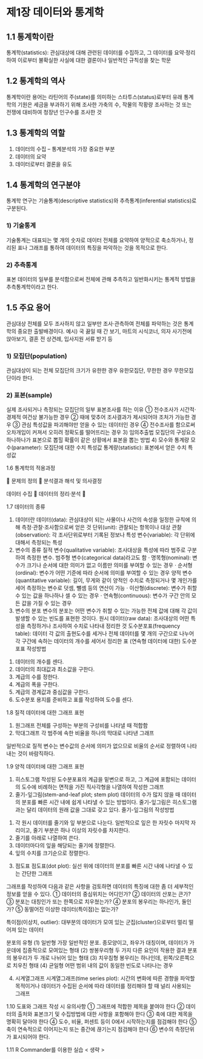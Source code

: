 # 제1장 데이터와 통계학

## 1.1 통계학이란
 통계학(statistics): 관심대상에 대해 관련된 데이터를 수집하고, 그 데이터를 요약‧정리하여 이로부터 불확실한 사실에 대한 결론이나 일반적인 규칙성을 찾는 학문

## 1.2 통계학의 역사
 통계학이란 용어는 라틴어의 주(state)를 의미하는 스타투스(status)로부터 유래
 통계학의 기원은 세금을 부과하기 위해 조사한 가축의 수, 작물의 작황량 조사하는 것 또는 전쟁에 대비하여 청장년 인구수를 조사한 것

## 1.3 통계학의 역할
1) 데이터의 수집 – 통계분석의 가장 중요한 부분
2) 데이터의 요약
3) 데이터로부터 결론을 유도

## 1.4 통계학의 연구분야
 통계학 연구는 기술통계(descriptive statistics)와 추측통계(inferential statistics)로 구분된다.
### 1) 기술통계
 기술통계는 대표되는 몇 개의 숫자로 데이터 전체를 요약하여 양적으로 축소하거나, 정리된 표나 그래프를 통하여 데이터의 특징을 파악하는 것을 목적으로 한다.
### 2) 추측통계
 표본 데이터의 일부를 분석함으로써 전체에 관해 추측하고 일반화시키는 통계적 방법을 추측통계학이라고 한다.

## 1.5 주요 용어
 관심대상 전체를 모두 조사하지 않고 일부만 조사‧관측하여 전체를 파악하는 것은 통계학의 중요한 출발배경이다.
 예시) 국 끓일 때 간 보기, 마트의 시식코너, 의자 사기전에 앉아보기, 결혼 전 상견례, 입사지원 서류 받기 등
### 1) 모집단(population)
 관심대상이 되는 전체
 모집단의 크기가 유한한 경우 유한모집단, 무한한 경우 무한모집단이라 한다.
### 2) 표본(sample)
 실제 조사되거나 측정되는 모집단의 일부
 표본조사를 하는 이유
 ① 전수조사가 시간적‧경제적 여건상 불가능한 경우
 ② 때에 맞추어 조사결과가 제시되어야 조처가 가능한 경우
 ③ 관심 특성값을 파괴해야만 얻을 수 있는 데이터인 경우
 ④ 전수조사를 함으로써 오차개입이 커져서 오히려 정확도를 떨어뜨리는 경우
3) 임의추출법
 모집단의 구성요소 하나하나가 표본으로 뽑힐 확률이 같은 상황에서 표본을 뽑는 방법
4) 모수와 통계량
 모수(parameter): 모집단에 대한 수치 특성값
 통계량(statistic): 표본에서 얻은 수치 특성값

1.6 통계학의 적용과정

󰀥
문제의 정의
󰀨
분석결과 해석
및 의사결정

데이터 수집
󰀧
데이터의
정리‧분석
󰀢


1.7 데이터의 종류
1) 데이터란
 데이터(data): 관심대상이 되는 사물이나 사건의 속성을 일정한 규칙에 의해 측정‧관찰‧조사함으로써 얻은 것
 단위(unit): 관찰되는 항목이나 대상
 관찰(observation): 각 조사단위로부터 기록된 정보나 특성
 변수(variable): 각 단위에 대해서 측정되는 특성
2) 변수의 종류
 질적 변수(qualitative variable): 조사대상을 특성에 따라 범주로 구분하여 측정한 변수. 범주형 변수(categorical data)라고도 함
 ‧ 명목형(nominal): 변수가 크기나 순서에 대한 의미가 없고 이름만 의미를 부여할 수 있는 경우
 ‧ 순서형(ordinal): 변수가 어떤 기준에 따라 순서에 의미를 부여할 수 있는 경우
 양적 변수(quantitative variable): 길이, 무게와 같이 양적인 수치로 측정되거나 몇 개인가를 세어 측정하는 변수로 덧셈, 뺄셈 등의 연산이 가능
 ‧ 이산형(discrete): 변수가 취할 수 있는 값을 하나하나 셀 수 있는 경우
 ‧ 연속형(continuous): 변수가 구간 안의 모든 값을 가질 수 있는 경우
3) 변수의 분포
 변수의 분포는 어떤 변수가 취할 수 있는 가능한 전체 값에 대해 각 값이 발생할 수 있는 빈도를 표현한 것이다.
 원시 데이터(raw data): 조사대상의 어떤 특성을 측정하거나 조사하여 수치로 나타내 정리한 것
 도수분포표(frequency table): 데이터 각 값의 출현도수를 세거나 전체 데이터를 몇 개의 구간으로 나누어 각 구간에 속하는 데이터의 개수를 세어서 정리한 표
 (연속형 데이터에 대한) 도수분포표 작성방법
 1. 데이터의 개수를 센다.
 2. 데이터의 최대값과 최소값을 구한다.
 3. 계급의 수를 정한다.
 4. 계급의 폭을 구한다.
 5. 계급의 경계값과 중심값을 구한다.
 6. 도수분포 용지를 준비하고 표를 작성하여 도수를 센다.

1.8 질적 데이터에 대한 그래프 표현
1) 원그래프
 전체를 구성하는 부분의 구성비를 나타낼 때 적합함
2) 막대그래프
 각 범주에 속한 비율을 하나의 막대로 나타낸 그래프

 일반적으로 질적 변수는 변수값의 순서에 의미가 없으므로 비율의 순서로 정렬하여 나타내는 것이 바람직하다.

1.9 양적 데이터에 대한 그래프 표현
1) 히스토그램
 작성된 도수분포표의 계급을 밑변으로 하고, 그 계급에 포함되는 데이터의 도수에 비례하는 면적을 가진 직사각형을 나열하여 작성한 그래프
2) 줄기-잎그림(stem-and-leaf plot; stem plot)
 데이터의 수가 많지 않을 때 데이터의 분포를 빠른 시간 내에 쉽게 나타낼 수 있는 방법이다.
 줄기-잎그림은 히스토그램과는 달리 데이터의 원래 값을 그대로 갖고 있다.
 줄기-잎그림의 작성방법
 1. 각 원시 데이터를 줄기와 잎 부분으로 나눈다. 일반적으로 잎은 한 자릿수 마지막 자리이고, 줄기 부분은 하나 이상의 자릿수를 차지한다.
 2. 줄기를 아래로 나열하여 쓴다.
 3. 데이터마다의 잎을 해당되는 줄기에 정렬한다.
 4. 잎의 수치를 크기순으로 정렬한다.
3) 점도표
 점도표(dot plot): 실선 위에 데이터의 분포를 빠른 시간 내에 나타낼 수 있는 간단한 그래프

 그래프를 작성하여 다음과 같은 사항을 검토하면 데이터의 특징에 대한 좀 더 세부적인 정보를 얻을 수 있다.
 ① 데이터의 중심위치는 어디인가?
 ② 데이터의 산포는 큰가?
 ③ 분포는 대칭인가 또는 한쪽으로 치우쳤는가?
 ④ 분포의 봉우리는 하나인가, 둘인가?
 ⑤ 동떨어진 이상한 데이터(특이점)는 없는가?

 특이점(이상치, outlier): 대부분의 데이터가 모여 있는 군집(cluster)으로부터 멀리 떨어져 있는 데이터

 분포의 유형
 (1) 일반형
 가장 일반적인 분포. 종모양이고, 좌우가 대칭이며, 데이터가 가운데에 집중적으로 모여있는 형태
 (2) 쌍봉우리형
 두 가지 다른 요인이 작용한 결과 분포의 봉우리가 두 개로 나뉘어 있는 형태
 (3) 치우침형
 봉우리는 하나인데, 왼쪽/오른쪽으로 치우친 형태
 (4) 균일형
 어떤 범위 내의 값이 동일한 빈도로 나타나는 경우
 
 4) 시계열그래프
 시계열그래프(time series plot): 시간의 변화에 따른 경향을 파악할 목적이거나 데이터가 수집된 순서에 따라 데이터를 정리해야 할 때 널리 사용되는 그래프

1.10 도표와 그래프 작성 시 유의사항
 ① 그래프에 적합한 제목을 붙여야 한다
 ② 데이터의 출처와 표본크기 및 수집방법에 대한 사항을 포함해야 한다
 ③ 축에 대한 제목을 명확히 달아야 한다
 ④ 도수, 비율, 퍼센트 등이 0에서 시작하는지를 점검해야 한다
 ⑤ 축이 연속적으로 이어지는지 또는 중간에 끊기는지 점검해야 한다
 ⑥ 변수의 측정단위가 표시되어야 한다.

1.11 R Commander를 이용한 실습
< 생략 >
